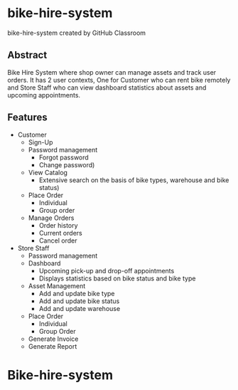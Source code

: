 # bike-hire-system
bike-hire-system created by GitHub Classroom

## Abstract
Bike Hire System where shop owner can manage assets and track user orders. It has 2 user contexts, One for Customer who can rent bike remotely and Store Staff who can view dashboard statistics about assets and upcoming appointments.

## Features
* Customer
  * Sign-Up
  * Password management
    * Forgot password 
    * Change password)
  * View Catalog 
    * Extensive search on the basis of bike types, warehouse and bike status)
  * Place Order
    * Individual 
    * Group order
  * Manage Orders
    * Order history
    * Current orders 
    * Cancel order
* Store Staff
  * Password management
  * Dashboard 
    * Upcoming pick-up and drop-off appointments
    * Displays statistics based on bike status and bike type
  * Asset Management
    * Add and update bike type
    * Add and update bike status
    * Add and update warehouse
  * Place Order
    * Individual
    * Group Order
  * Generate Invoice
  * Generate Report
# Bike-hire-system
